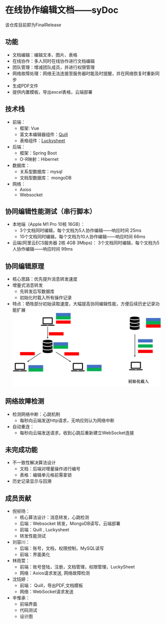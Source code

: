 # 在线协作编辑文档——syDoc
该仓库目前即为FinalRelease

## 功能
* 文档编辑：编辑文本、图片、表格
* 在线协作：多人同时在线协作进行文档编辑
* 团队管理：增减团队成员，并进行权限管理
* 网络故障处理：网络无法连接至服务器时能及时提醒，并在网络恢复时重新同步
* 生成PDF文件
* 提供内置模板，导出excel表格，云端部署

## 技术栈
* 前端：
  * 框架: Vue
  * 富文本编辑器组件：[Quill](https://quilljs.com/)
  * 表格组件：[Luckysheet](https://mengshukeji.github.io/LuckysheetDocs/zh/)
* 后端：
  * 框架：Spring Boot
  * O-R映射：Hibernet
* 数据库：
  * 关系型数据库：mysql
  * 文档型数据库： mongoDB
* 网络：
  * Axios
  * Websocket
  
## 协同编辑性能测试（串行脚本）
* 本地端（Apple M1 Pro 10核 16GB）：
  * 3个文档同时编辑，每个文档为5人协作编辑——响应时间 25ms
  * 10个文档同时编辑，每个文档为10人协作编辑——响应时间 66ms
* 云端(阿里云ECS服务器 2核 4GB 3Mbps)：
3个文档同时编辑，每个文档为5人协作编辑——响应时间 99ms

## 协同编辑原理
* 核心思路：优先提升消息转发速度
* 增量式消息转发
  * 先转发后写数据库
  * 初始化时载入所有操作记录
* 特点：牺牲部分初始读取速度，大幅提高协同编辑性能，方便后续历史记录功能扩展
 ![协同编辑算法](./document/assets/alg1.png)

## 网络故障检测
* 检测网络中断：心跳机制
  * 每秒向云端发送http请求，无响应则认为网络中断
* 自动重连：
  * 每秒向云端发送请求，收到心跳后重新建立WebSocket连接

## 未完成功能
* 不一致性解决算法设计
  * 文档：后端对增量操作进行编号
  * 表格：编辑单元格前需拿锁
* 历史记录显示与回溯

## 成员贡献
* 倪祯旸：
  * 核心算法设计：消息转发，心跳检测
  * 后端：Websocket 转发，MongoDB读写，云端部署
  * 前端：Quill , Luckysheet
  * 转发性能测试
* 刘容川：
  * 后端：账号，文档，权限控制，MySQL读写
  * 前端：界面美化
* 林雨萱：
  * 前端：账号登陆，注册，文档管理，权限管理，LuckySheet
  * 网络：Axios请求发送, 网络故障检测
* 沈钰婷：
  * 前端： Quill，导出PDF,文档模板
  * 网络：WebSocket请求发送
* 辛惟承：
  * 前端界面
  * 代码测试
  * 设计图




